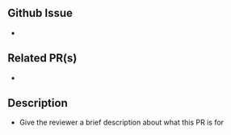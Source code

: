 ## Github Issue
- 

## Related PR(s)
- 

## Description
- Give the reviewer a brief description about what this PR is for
